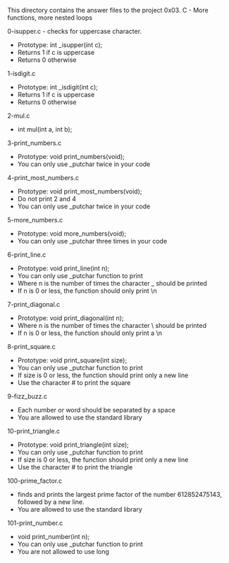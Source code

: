 This directory contains the answer files to the project 0x03. C - More functions, more nested loops

0-isupper.c - checks for uppercase character.

* Prototype: int _isupper(int c);
* Returns 1 if c is uppercase
* Returns 0 otherwise

1-isdigit.c

* Prototype: int _isdigit(int c);
* Returns 1 if c is uppercase
* Returns 0 otherwise

2-mul.c

* int mul(int a, int b);

3-print_numbers.c

* Prototype: void print_numbers(void);
* You can only use _putchar twice in your code

4-print_most_numbers.c

* Prototype: void print_most_numbers(void);
* Do not print 2 and 4
* You can only use _putchar twice in your code

5-more_numbers.c

* Prototype: void more_numbers(void);
* You can only use _putchar three times in your code

6-print_line.c

* Prototype: void print_line(int n);
* You can only use _putchar function to print
* Where n is the number of times the character _ should be printed
* If n is 0 or less, the function should only print \n

7-print_diagonal.c

* Prototype: void print_diagonal(int n);
* Where n is the number of times the character \ should be printed
* If n is 0 or less, the function should only print a \n

8-print_square.c

* Prototype: void print_square(int size);
* You can only use _putchar function to print
* If size is 0 or less, the function should print only a new line
* Use the character # to print the square

9-fizz_buzz.c

* Each number or word should be separated by a space
* You are allowed to use the standard library

10-print_triangle.c

* Prototype: void print_triangle(int size);
* You can only use _putchar function to print
* If size is 0 or less, the function should print only a new line
* Use the character # to print the triangle

100-prime_factor.c

* finds and prints the largest prime factor of the number 612852475143, followed by a new line.
* You are allowed to use the standard library

101-print_number.c

* void print_number(int n);
* You can only use _putchar function to print
* You are not allowed to use long
